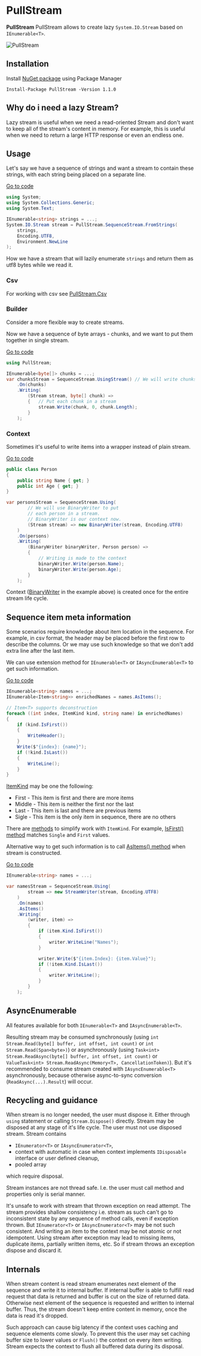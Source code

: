 # PullStream

__PullStream__ PullStream allows to create lazy `System.IO.Stream` based on `IEnumerable<T>`.

![PullStream](logo.svg)

## Installation

Install [NuGet package](https://www.nuget.org/packages/PullStream/) using Package Manager

```
Install-Package PullStream -Version 1.1.0
```

## Why do i need a lazy Stream?

Lazy stream is useful when we need a read-oriented Stream and don't want to keep all of the stream's content in memory. For example, this is useful when we need to return a large HTTP response or even an endless one.

## Usage

Let's say we have a sequence of strings and want a stream to contain these strings, with each string being placed on a separate line.

[Go to code](src/PullStream.Tests/Examples.cs#L10)
```csharp
using System;
using System.Collections.Generic;
using System.Text;

IEnumerable<string> strings = ...;
System.IO.Stream stream = PullStream.SequenceStream.FromStrings(
    strings,
    Encoding.UTF8,
    Environment.NewLine
);
```

How we have a stream that will lazily enumerate `strings` and return them as utf8 bytes while we read it.

### Csv

For working with csv see [PullStream.Csv](src/PullStream.Csv)

### Builder

Consider a more flexible way to create streams.

Now we have a sequence of byte arrays - chunks, and we want to put them together in single stream.

[Go to code](src/PullStream.Tests/Examples.cs#L13)
```csharp
using PullStream;

IEnumerable<byte[]> chunks = ...;
var chunksStream = SequenceStream.UsingStream() // We will write chunks in a stream
    .On(chunks)
    .Writing(
        (Stream stream, byte[] chunk) =>
        {   // Put each chunk in a stream
            stream.Write(chunk, 0, chunk.Length); 
        }
    );
```

### Context

Sometimes it's useful to write items into a wrapper instead of plain stream.

[Go to code](src/PullStream.Tests/Examples.cs#L20)
```csharp
public class Person
{
    public string Name { get; }
    public int Age { get; }
}

var personsStream = SequenceStream.Using(
        // We will use BinaryWriter to put
        // each person in a stream.
        // BinaryWriter is our context now.
        (Stream stream) => new BinaryWriter(stream, Encoding.UTF8)
    )
    .On(persons)
    .Writing(
        (BinaryWriter binaryWriter, Person person) =>
        {
            // Writing is made to the context
            binaryWriter.Write(person.Name);
            binaryWriter.Write(person.Age);
        }
    );
```

Context ([BinaryWriter](https://docs.microsoft.com/dotnet/api/system.io.binarywriter) in the example above) is created once for the entire stream life cycle.

## Sequence item meta information

Some scenarios require knowledge about item location in the sequence. For example, in csv format, the header may be placed before the first row to describe the columns. Or we may use such knowledge so that we don't add extra line after the last item.

We can use extension method for `IEnumerable<T>` or `IAsyncEnumerable<T>` to get such information.

[Go to code](src/PullStream.Tests/Examples.cs#L33)
```csharp
IEnumerable<string> names = ...;
IEnumerable<Item<string>> enrichedNames = names.AsItems();

// Item<T> supports deconstruction
foreach ((int index, ItemKind kind, string name) in enrichedNames)
{
    if (kind.IsFirst())
    {
        WriteHeader();
    }
    Write($"{index}: {name}");
    if (!kind.IsLast())
    {
        WriteLine();
    }
}
```

[ItemKind](src/PullStream/ItemKind.cs#L6) may be one the following:

- First - This item is first and there are more items
- Middle - This item is neither the first nor the last
- Last - This item is last and there are previous items
- Sigle - This item is the only item in sequence, there are no others

There are [methods](src/PullStream/ItemKindExtensions.cs#L3) to simplify work with `ItemKind`. For example, [IsFirst() method](src/PullStream/ItemKindExtensions.cs#L5) matches `Single` and `First` values.

Alternative way to get such information is to call [AsItems() method](src/PullStream/SequenceStream.Builder.cs#L164) when stream is constructed.

[Go to code](src/PullStream.Tests/Examples.cs#L51)
```csharp
IEnumerable<string> names = ...;

var namesStream = SequenceStream.Using(
        stream => new StreamWriter(stream, Encoding.UTF8)
    )
    .On(names)
    .AsItems()
    .Writing(
        (writer, item) =>
        {
            if (item.Kind.IsFirst())
            {
                writer.WriteLine("Names");
            }

            writer.Write($"{item.Index}: {item.Value}");
            if (!item.Kind.IsLast())
            {
                writer.WriteLine();
            }
        }
    );
```

## AsyncEnumerable

All features available for both `IEnumerable<T>` and `IAsyncEnumerable<T>`.

Resulting stream may be consumed synchronously (using `int Stream.Read(byte[] buffer, int offset, int count)` or `int Stream.Read(Span<byte>)`) or asynchronously (using `Task<int> Stream.ReadAsync(byte[] buffer, int offset, int count)` or `ValueTask<int> Stream.ReadAsync(Memory<T>, CancellationToken)`). But it's recommended to consume stream created with `IAsyncEnumerable<T>` asynchronously, because otherwise async-to-sync conversion (`ReadAsync(...).Result`) will occur.

## Recycling and guidance

When stream is no longer needed, the user must dispose it. Either through `using` statement or calling `Stream.Dispose()` directly. Stream may be disposed at any stage of it's life cycle. The user must not use disposed stream. Stream contains

- `IEnumerator<T>` or `IAsyncEnumerator<T>`,
- context with automatic in case when context implements `IDisposable` interface or user defined cleanup,
- pooled array

which require disposal.

Stream instances are not thread safe. I.e. the user must call method and properties only is serial manner.

It's unsafe to work with stream that thrown exception on read attempt. The stream provides shallow consistency i.e. stream as such can't go to inconsistent state by any sequence of method calls, even if exception thrown. But `IEnumerator<T>` or `IAsyncEnumerator<T>` may be not such consistent. And writing an item to the context may be not atomic or not idempotent. Using stream after exception may lead to missing items, duplicate items, partially written items, etc. So if stream throws an exception dispose and discard it.

## Internals

When stream content is read stream enumerates next element of the sequence and write it to internal buffer. If internal buffer is able to fulfill read request that data is returned and buffer is cut on the size of returned data. Otherwise next element of the sequence is requested and written to internal buffer. Thus, the stream doesn't keep entire content in memory, once the data is read it's dropped.

Such approach can cause big latency if the context uses caching and sequence elements come slowly. To prevent this the user may set caching buffer size to lower values or `Flush()` the context on every item writing. Stream expects the context to flush all buffered data during its disposal.